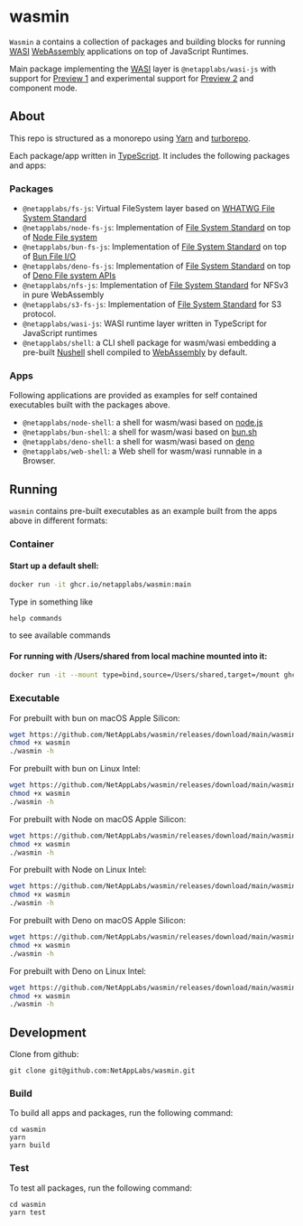# wasmin

`Wasmin` a contains a collection of packages and building blocks for running [WASI](https://wasi.dev) [WebAssembly](https://webassembly.org) applications on top of JavaScript Runtimes.

Main package implementing the [WASI](https://wasi.dev) layer is `@netapplabs/wasi-js` with support for [Preview 1](https://github.com/WebAssembly/WASI/blob/main/legacy/preview1/docs.md) and experimental support for [Preview 2](https://github.com/WebAssembly/WASI/blob/main/wasip2/README.md) and component mode.

## About

This repo is structured as a monorepo using [Yarn](https://classic.yarnpkg.com/lang/en/) and [turborepo](https://turborepo.org).

Each package/app written in [TypeScript](https://www.typescriptlang.org/).
It includes the following packages and apps:

### Packages

-   `@netapplabs/fs-js`: Virtual FileSystem layer based on [WHATWG File System Standard](https://fs.spec.whatwg.org/)
-   `@netapplabs/node-fs-js`:  Implementation of [File System Standard](https://fs.spec.whatwg.org/) on top of [Node File system](https://nodejs.org/api/fs.html)
-   `@netapplabs/bun-fs-js`:  Implementation of [File System Standard](https://fs.spec.whatwg.org/) on top of [Bun File I/O](https://bun.sh/docs/api/file-io)
-   `@netapplabs/deno-fs-js`:  Implementation of [File System Standard](https://fs.spec.whatwg.org/) on top of [Deno File system APIs](https://docs.deno.com/deploy/api/runtime-fs/)
-   `@netapplabs/nfs-js`: Implementation of [File System Standard](https://fs.spec.whatwg.org/) for NFSv3 in pure WebAssembly
-   `@netapplabs/s3-fs-js`: Implementation of [File System Standard](https://fs.spec.whatwg.org/) for S3 protocol.
-   `@netapplabs/wasi-js`: WASI runtime layer written in TypeScript for JavaScript runtimes
-   `@netapplabs/shell`: a CLI shell package for wasm/wasi embedding a pre-built [Nushell](https://www.nushell.sh) shell compiled to [WebAssembly](https://webassembly.org) by default.

### Apps

Following applications are provided as examples for self contained executables built with the packages above.

-   `@netapplabs/node-shell`: a shell for wasm/wasi based on [node.js](https://nodejs.org/)
-   `@netapplabs/bun-shell`: a shell for wasm/wasi based on [bun.sh](https://bun.sh)
-   `@netapplabs/deno-shell`: a shell for wasm/wasi based on [deno](https://deno.com)
-   `@netapplabs/web-shell`: a Web shell for wasm/wasi runnable in a Browser.


## Running

`wasmin` contains pre-built executables as an example built from the apps above in different formats:


### Container

#### Start up a default shell:

```sh
docker run -it ghcr.io/netapplabs/wasmin:main
```

Type in something like
```
help commands
```
to see available commands

#### For running with /Users/shared from local machine mounted into it:

```sh
docker run -it --mount type=bind,source=/Users/shared,target=/mount ghcr.io/netapplabs/wasmin:main
```

### Executable

For prebuilt with bun on macOS Apple Silicon:

```sh
wget https://github.com/NetAppLabs/wasmin/releases/download/main/wasmin-bun-macos-arm64 -O wasmin
chmod +x wasmin
./wasmin -h
```

For prebuilt with bun on Linux Intel:

```sh
wget https://github.com/NetAppLabs/wasmin/releases/download/main/wasmin-bun-linux-amd64 -O wasmin
chmod +x wasmin
./wasmin -h
```

For prebuilt with Node on macOS Apple Silicon:

```sh
wget https://github.com/NetAppLabs/wasmin/releases/download/main/wasmin-node-macos-arm64 -O wasmin
chmod +x wasmin
./wasmin -h
```

For prebuilt with Node on Linux Intel:

```sh
wget https://github.com/NetAppLabs/wasmin/releases/download/main/wasmin-node-linux-amd64 -O wasmin
chmod +x wasmin
./wasmin -h
```

For prebuilt with Deno on macOS Apple Silicon:

```sh
wget https://github.com/NetAppLabs/wasmin/releases/download/main/wasmin-deno-macos-arm64 -O wasmin
chmod +x wasmin
./wasmin -h
```

For prebuilt with Deno on Linux Intel:

```sh
wget https://github.com/NetAppLabs/wasmin/releases/download/main/wasmin-deno-linux-amd64 -O wasmin
chmod +x wasmin
./wasmin -h
```


## Development

Clone from github:

```
git clone git@github.com:NetAppLabs/wasmin.git
```

### Build

To build all apps and packages, run the following command:

```
cd wasmin
yarn
yarn build
```

### Test

To test all packages, run the following command:

```
cd wasmin
yarn test
```

